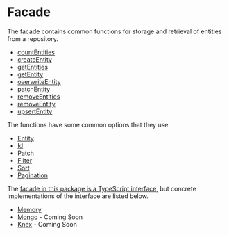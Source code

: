 # Facade

The facade contains common functions for storage and retrieval of entities from a repository.

- [countEntities](./functions.md#countentities)
- [createEntity](./functions.md#createentity)
- [getEntities](./functions.md#getentities)
- [getEntity](./functions.md#getentity)
- [overwriteEntity](./functions.md#overwriteentity)
- [patchEntity](./functions.md#patchentity)
- [removeEntities](./functions.md#removeentities)
- [removeEntity](./functions.md#removeentity)
- [upsertEntity](./functions.md#upsertentity)

The functions have some common options that they use.

- [Entity](./options.md#entity)
- [Id](./options.md#id)
- [Patch](./options.md#patch)
- [Filter](./options.md#filter)
- [Sort](./options.md#sort)
- [Pagination](./options.md#pagination)

The [facade in this package is a TypeScript interface](../src/Facade.ts), but concrete implementations of the interface are listed below.

- [Memory](https://github.com/js-entity-repos/memory)
- [Mongo](https://github.com/js-entity-repos/mongo) - Coming Soon
- [Knex](https://github.com/js-entity-repos/knex) - Coming Soon
